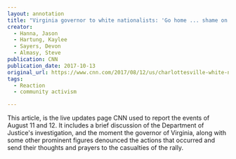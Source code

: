 ```yaml
---
layout: annotation
title: "Virginia governor to white nationalists: 'Go home ... shame on you'"
creator:
  - Hanna, Jason
  - Hartung, Kaylee
  - Sayers, Devon
  - Almasy, Steve
publication: CNN
publication_date: 2017-10-13
original_url: https://www.cnn.com/2017/08/12/us/charlottesville-white-nationalists-rally/index.html
tags:
  - Reaction
  - community activism

---
```

This article, is the live updates page CNN used to report the events of August 11 and 12. It includes a brief discussion of the Department of Justice's investigation, and the moment the governor of Virginia, along with some other prominent figures denounced the actions that occurred and send their thoughts and prayers to the casualties of the rally.
